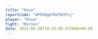 ```yaml
---
title: "Keva"
reportCode: "AP9VBgb76dTW3Fxj"
player: "Keva"
fight: "Moroes"
date: 2021-08-30T19:10:09.637000+00:00
---
```

